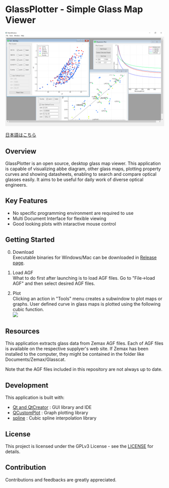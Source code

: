 # GlassPlotter - Simple Glass Map Viewer

![MDI](image/Screenshot_MDI.png)

[日本語はこちら](README_ja.md)

## Overview
GlassPlotter is an open source, desktop glass map viewer.  This application is capable of visualizing abbe diagram, other glass maps, plotting property curves and showing datasheets, enabling to search and compare optical glasses easily.  It aims to be useful for daily work of diverse optical engineers.


## Key Features
- No specific programming environment are required to use
- Multi Document Interface for flexible viewing
- Good looking plots with intaractive mouse control
  
## Getting Started

0. Download  
Executable binaries for Windows/Mac can be downloaded in [Release page](https://github.com/heterophyllus/glassplotter/releases).

1. Load AGF  
 What to do first after launching is to load AGF files. Go to "File->load AGF" and then select desired AGF files.

2. Plot  
 Clicking an action in "Tools" menu creates a subwindow to plot maps or graphs.
 User defined curve in glass maps is plotted using the following cubic function.  
   <img src="https://latex.codecogs.com/gif.latex?y=C_{0}&plus;C_{1}x&plus;C_{2}x^2&plus;C_{3}x^3" />


## Resources
This application extracts glass data from Zemax AGF files.  Each of AGF files is available on the respective supplyer's web site. If Zemax has been installed to the computer, they might be contained in the folder like Documents/Zemax/Glasscat.

Note that the AGF files included in this repository are not always up to date.

## Development
This application is built with:
- [Qt and QtCreator](https://www.qt.io) : GUI library and IDE
- [QCustomPlot](https://www.qcustomplot.com) : Graph plotting library
- [spline](https://github.com/ttk592/spline) : Cubic spline interpolation library
  
## License
This project is licensed under the GPLv3 License - see the [LICENSE](LICENSE.md) for details.

## Contribution
Contributions and feedbacks are greatly appreciated.

